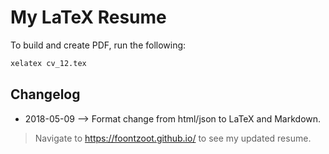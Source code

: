 # My LaTeX Resume

To build and create PDF, run the following:

``` latex
xelatex cv_12.tex
```

## Changelog

- 2018-05-09 --> Format change from html/json to LaTeX and Markdown.

>Navigate to https://foontzoot.github.io/ to see my updated resume.